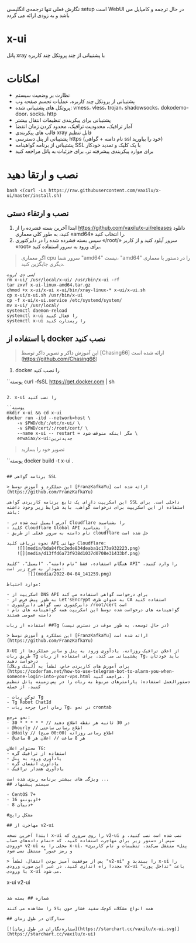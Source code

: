 نگارش فعلی تنها ترجمه‌ی انگلیسی setup است
WebUI در حال ترجمه و کامپایل می باشد و به زودی ارائه می گردد


# x-ui

پانل xray با پشتیبانی از چند پروتکل چند کاربره

# امکانات

- نظارت بر وضعیت سیستم
- پشتیبانی از پروتکل چند کاربره، عملیات تجسم صفحه وب
- پروتکل های پشتیبانی شده: vmess، vless، trojan، shadowsocks، dokodemo-door، socks، http
- پشتیبانی برای پیکربندی تنظیمات انتقال بیشتر
- آمار ترافیک، محدودیت ترافیک، محدود کردن زمان انقضا
- قالب های پیکربندی xray قابل تنظیم
- پشتیبانی از پنل دسترسی https (نام دامنه + گواهی ssl خود را بیاورید)
- پشتیبانی از برنامه گواهینامه SSL با یک کلیک و تمدید خودکار
- برای موارد پیکربندی پیشرفته تر، برای جزئیات به پانل مراجعه کنید

# نصب و ارتقا دهید

```
bash <(curl -Ls https://raw.githubusercontent.com/vaxilu/x-ui/master/install.sh)
```

## نصب و ارتقاء دستی

1. ابتدا آخرین بسته فشرده را از https://github.com/vaxilu/x-ui/releases دانلود کنید، به طور کلی معماری «amd64» را انتخاب کنید.
2. سپس بسته فشرده شده را در دایرکتوری «/root/» سرور آپلود کنید و از کاربر «root» برای ورود به سرور استفاده کنید.

> اگر معماری cpu سرور شما "amd64" نیست، "amd64" را در دستور با معماری دیگری جایگزین کنید.

```
سی دی /روت/
rm x-ui/ /usr/local/x-ui/ /usr/bin/x-ui -rf
tar zxvf x-ui-linux-amd64.tar.gz
chmod +x x-ui/x-ui x-ui/bin/xray-linux-* x-ui/x-ui.sh
cp x-ui/x-ui.sh /usr/bin/x-ui
cp -f x-ui/x-ui.service /etc/systemd/system/
mv x-ui/ /usr/local/
systemctl daemon-reload
systemctl x-ui را فعال کنید
systemctl x-ui را ریستارت کنید
```

## با استفاده از docker نصب کنید

> این آموزش داکر و تصویر داکر توسط [Chasing66] ارائه شده است (https://github.com/Chasing66)

1. docker را نصب کنید

``پوسته
curl -fsSL https://get.docker.com | sh
```

2. x-ui را نصب کنید

``پوسته
mkdir x-ui && cd x-ui
docker run -itd --network=host \
    -v $PWD/db/:/etc/x-ui/ \
    -v $PWD/cert/:/root/cert/ \
    --name x-ui -- restart = مگر اینکه متوقف شود \
    enwaiax/x-ui:جدیدترین
```

> تصویر خود را بسازید

``پوسته
docker build -t x-ui .
```

## برنامه گواهی SSL

> این عملکرد و آموزش توسط [FranzKafkaYu] ارائه شده است (https://github.com/FranzKafkaYu)

این اسکریپت دارای یک تابع برنامه کاربردی گواهی SSL داخلی است. برای استفاده از این اسکریپت برای درخواست گواهی، باید شرایط زیر وجود داشته باشد:

- آدرس ایمیل ثبت شده در Cloudflare را بشناسید
- کلید Cloudflare Global API را بشناسید
- نام دامنه به سرور فعلی از طریق cloudflare حل شده است

نحوه دریافت کلید API جهانی Cloudflare:
    ![](media/bda84fbc2ede834deaba1c173a932223.png)
    ![](media/d13ffd6a73f938d1037d0708e31433bf.png)

هنگام استفاده، فقط "نام دامنه"، "ایمیل"، "کلید API" را وارد کنید، نمودار به شرح زیر است:
        ![](media/2022-04-04_141259.png)

موارد احتیاط:

- اسکریپت از DNS API برای درخواست گواهی استفاده می کند
- به طور پیش فرض از Let'sEncrypt به عنوان طرف CA استفاده کنید
- دایرکتوری نصب گواهی دایرکتوری /root/cert است
- گواهینامه های درخواست شده توسط این اسکریپت همه گواهینامه های نام دامنه عمومی هستند

استفاده از ربات ##Tg (در حال توسعه، به طور موقت در دسترس نیست)

> این عملکرد و آموزش توسط [FranzKafkaYu] ارائه شده است (https://github.com/FranzKafkaYu)

X-UI از اعلان ترافیک روزانه، یادآوری ورود به پنل و سایر عملکردها از طریق ربات Tg پشتیبانی می کند. برای استفاده از ربات Tg، باید خودتان درخواست دهید
برای آموزش های کاربردی خاص، لطفاً به [لینک وبلاگ](https://coderfan.net/how-to-use-telegram-bot-to-alarm-you-when-someone-login-into-your-vps.html مراجعه کنید. )
دستورالعمل استفاده: پارامترهای مربوط به ربات را در پس زمینه پانل تنظیم کنید، از جمله

- توکن ربات Tg
- Tg Robot ChatId
- زمان اجرا چرخه ربات Tg، در نحو crontab

نحو مرجع:
- 30 * * * * * // در 30 ثانیه هر نقطه اطلاع دهید
- @hourly // اطلاع رسانی ساعتی
- @daily // اطلاع رسانی روزانه (00:00 صبح)
- @هر 8 ساعت // اعلان هر 8 ساعت

محتوای اعلان TG:
- استفاده از ترافیک گره
- یادآوری ورود به پنل
- یادآوری انقضای گره
- یادآوری هشدار ترافیک

ویژگی های بیشتر برنامه ریزی شده است ...
## سیستم پیشنهاد

- CentOS 7+
- اوبونتو 16+
- دبیان 8+

#مشکل رایج

## مهاجرت از v2-ui

ابتدا آخرین نسخه x-ui را روی سروری که v2-ui نصب شده است نصب کنید، و سپس از دستور زیر برای مهاجرت استفاده کنید، که «تمام داده‌های حساب ورودی» v2-ui محلی را به x-ui، «پنل» منتقل می‌کند. تنظیمات و نام کاربری و رمز عبور" منتقل نمی شود

> پس از موفقیت آمیز بودن انتقال، لطفاً "v2-ui" را ببندید و x-ui را مجددا راه اندازی کنید، در غیر این صورت ورودی v2-ui باعث "تداخل پورت" با ورودی x-ui می شود.

```
x-ui v2-ui
```

شماره ## بسته شد

همه انواع مشکلات کوچک سفید فشار خون بالا را مشاهده می کنند

## ستارگان در طول زمان

[![ستاره‌نگاران در طول زمان](https://starchart.cc/vaxilu/x-ui.svg)](https://starchart.cc/vaxilu/x-ui)
